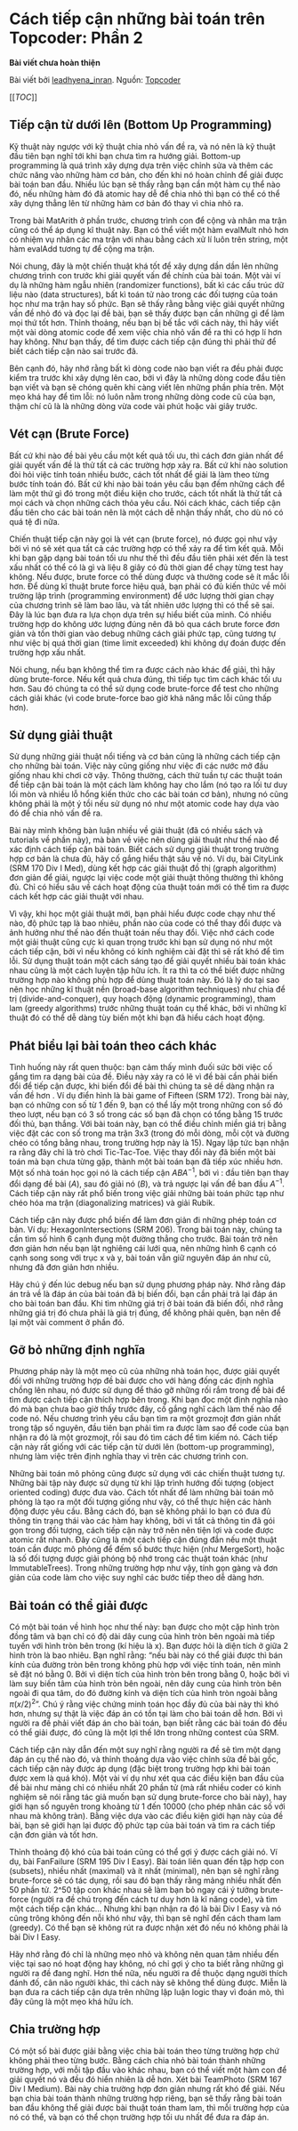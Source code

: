 # Cách tiếp cận những bài toán trên Topcoder: Phần 2

**Bài viết chưa hoàn thiện**

Bài viết bởi [leadhyena_inran](https://www.topcoder.com/members/leadhyena_inran/). Nguồn: [Topcoder](https://www.topcoder.com/community/data-science/data-science-tutorials/planning-an-approach-to-a-topcoder-problem-part-1/) 

[[_TOC_]]

## Tiếp cận từ dưới lên (Bottom Up Programming)
Kỹ thuật này ngược với kỹ thuật chia nhỏ vấn đề ra, và nó nên là kỹ thuật đầu tiên bạn nghĩ tới khi bạn chưa tìm ra hướng giải. Bottom-up programming là quá trình xây dựng dựa trên việc chỉnh sửa và thêm các chức năng vào những hàm cơ bản, cho đến khi nó hoàn chỉnh để giải được bài toán ban đầu. Nhiều lúc bạn sẽ thấy rằng bạn cần một hàm cụ thể nào đó, nếu những hàm đó đã atomic hay dễ để chia nhỏ thì bạn có thể có thể xây dựng thẳng lên từ những hàm cơ bản đó thay vì chia nhỏ ra.

Trong bài MatArith ở phần trước, chương trình con để cộng và nhân ma trận cũng có thể áp dụng kĩ thuật này. Bạn có thể viết một hàm evalMult nhỏ hơn có nhiệm vụ nhân các ma trận với nhau bằng cách xử lí luôn trên string, một hàm evalAdd tương tự để cộng ma trận. 

Nói chung, đây là một chiến thuật khá tốt để xây dựng dần dần lên những chương trình con trước khi giải quyết vấn đề chính của bài toán. Một vài ví dụ là những hàm ngẫu nhiên (randomizer functions), bất kì các cấu trúc dữ liệu nào (data structures), bất kì toán tử nào trong các đối tượng của toán học như ma trận hay số phức. Bạn sẽ thấy rằng bằng việc giải quyết những vấn đề nhỏ đó và đọc lại đề bài, bạn sẽ thấy được bạn cần những gì để làm mọi thứ tốt hơn. Thỉnh thoảng, nếu bạn bị bế tắc với cách này, thì hãy viết một vài dòng atomic code để xem việc chia nhỏ vấn đề ra thì có hợp lí hơn hay không. Như bạn thấy, để tìm được cách tiếp cận đúng thì phải thử để biết cách tiếp cận nào sai trước đã.

Bên cạnh đó, hãy nhớ rằng bất kì dòng code nào bạn viết ra đều phải được kiểm tra trước khi xây dựng lên cao, bởi vì đây là những dòng code đầu tiên bạn viết và bạn sẽ chóng quên khi càng viết lên những phần phía trên. Một mẹo khá hay để tìm lỗi: nó luôn nằm trong những dòng code cũ của bạn, thậm chí cũ là là những dòng vừa code vài phút hoặc vài giây trước.

## Vét cạn (Brute Force)
Bất cứ khi nào đề bài yêu cầu một kết quả tối ưu, thì cách đơn giản nhất để giải quyết vấn đề là thử tất cả các trường hợp xảy ra. Bất cứ khi nào solution đòi hỏi việc tính toán nhiều bước, cách tốt nhất để giải là làm theo từng bước tính toán đó. Bất cứ khi nào bài toán yêu cầu bạn đếm những cách để làm một thứ gì đó trong một điều kiện cho trước, cách tốt nhất là thử tất cả mọi cách và chọn những cách thỏa yêu cầu. Nói cách khác, cách tiếp cận đầu tiên cho các bài toán nên là một cách dễ nhận thấy nhất, cho dù nó có quá tệ đi nữa.

Chiến thuật tiếp cận này gọi là vét cạn (brute force), nó được gọi như vậy bởi vì nó sẽ xét qua tất cả các trường hợp có thể xảy ra để tìm kết quả. Mỗi khi bạn gặp dạng bài toán tối ưu như thế thì đều đầu tiên phải xét đến là test xấu nhất có thể có là gì và liệu 8 giây có đủ thời gian để chạy từng test hay không. Nếu được, brute force có thể dùng được và thường code sẽ ít mắc lỗi hơn. Để dùng kĩ thuật brute force hiệu quả, bạn phải có đủ kiến thức về môi trường lập trình (programming environment) để ước lượng thời gian chạy của chương trình sẽ làm bao lâu, và tất nhiên ước lượng thì có thể sẽ sai. Đây là lúc bạn đưa ra lựa chọn dựa trên sự hiểu biết của mình. Có nhiều trường hợp do không ước lượng đúng nên đã bỏ qua cách brute force đơn giản và tốn thời gian vào debug những cách giải phức tạp, cũng tương tự như việc bị quá thời gian (time limit exceeded) khi không dự đoán được đến trường hợp xấu nhất. 

Nói chung, nếu bạn không thể tìm ra được cách nào khác để giải, thì hãy dùng brute-force. Nếu kết quả chưa đúng, thì tiếp tục tìm cách khác tối ưu hơn. Sau đó chúng ta có thể sử dụng code brute-force để test cho những cách giải khác (vì code brute-force bao giờ khả năng mắc lỗi cũng thấp hơn).

## Sử dụng giải thuật
Sử dụng những giải thuật nổi tiếng và cơ bản cũng là những cách tiếp cận cho những bài toán. Việc này cũng giống như việc đi các nước mở đầu giống nhau khi chơi cờ vậy. Thông thường, cách thử tuần tự các thuật toán để tiếp cận bài toán là một cách làm không hay cho lắm (nó tạo ra lối tư duy lối mòn và nhiều lỗ hổng kiến thức cho các bài toán cơ bản), nhưng nó cũng không phải là một ý tồi nếu sử dụng nó như một atomic code hay dựa vào đó để chia nhỏ vấn đề ra.

Bài này mình không bàn luận nhiều về giải thuật (đã có nhiều sách và tutorials về phần này), mà bàn về việc nên dùng giải thuật như thế nào để xác định cách tiếp cận bài toán. Biết cách sử dụng giải thuật trong trường hợp cơ bản là chưa đủ, hãy cố gắng hiểu thật sâu về nó. Ví dụ, bài CityLink (SRM 170 Div I Med), dùng kết hợp các giải thuật đồ thị (graph algorithm) đơn giản để giải, ngược lại việc code một giải thuật thông thường thì không đủ. Chỉ có hiểu sâu về cách hoạt động của thuật toán mới có thể tìm ra được cách kết hợp các giải thuật với nhau.

Vì vậy, khi học một giải thuật mới, bạn phải hiểu được code chạy như thế nào, độ phức tạp là bao nhiêu, phần nào của code có thể thay đổi được và ảnh hưởng như thế nào đến thuật toán nếu thay đổi. Việc nhớ cách code một giải thuật cũng cực kì quan trọng trước khi bạn sử dụng nó như một cách tiếp cận, bởi vì nếu không có kinh nghiệm cài đặt thì sẽ rất khó để tìm lỗi. Sử dụng thuật toán một cách sáng tạo để giải quyết nhiều bài toán khác nhau cũng là một cách luyện tập hữu ích. Ít ra thì ta có thể biết được những trường hợp nào không phù hợp để dùng thuật toán này. Đó là lý do tại sao nên học những kĩ thuật nền (broad-base algorithm techniques) như chia để trị (divide-and-conquer), quy hoạch động (dynamic programming), tham lam (greedy algorithms) trước những thuật toán cụ thể khác, bởi vì những kĩ thuật đó có thể dễ dàng tùy biến một khi bạn đã hiểu cách hoạt động.

## Phát biểu lại bài toán theo cách khác
Tình huống này rất quen thuộc: bạn cảm thấy mình đuối sức bởi việc cố gắng tìm ra dạng bài của đề. Điều này xảy ra có lẽ vì đề bài cần phải biến đổi để tiếp cận được, khi biến đổi đề bài thì chúng ta sẽ dề dàng nhận ra vấn đề hơn . Ví dụ điển hình là bài game of Fifteen (SRM 172). Trong bài này, bạn có những con số từ 1 đến 9, bạn có thể lấy một trong những con số đó theo lượt, nếu bạn có 3 số trong các số bạn đã chọn có tổng bằng 15 trước đối thủ, bạn thắng. Với bài toán này, bạn có thể điều chỉnh miền giá trị bằng việc đặt các con số trong ma trận 3x3 (trong đó mỗi dòng, mỗi cột và đường chéo có tổng bằng nhau, trong trường hợp này là 15). Ngay lập tức bạn nhận ra rằng đây chỉ là trò chơi Tic-Tac-Toe. Việc thay đổi này đã biến một bài toán mà bạn chưa từng gặp, thành một bài toán bạn đã tiếp xúc nhiều hơn. Một số nhà toán học gọi nó là cách tiếp cận $ABA^{-1}$, bởi vì : đầu tiên bạn thay đổi dạng đề bài $(A)$, sau đó giải nó $(B)$, và trả ngược lại vấn đề ban đầu $A^{-1}$. Cách tiếp cận này rất phổ biến trong việc giải những bài toán phức tạp như chéo hóa ma trận (diagonalizing matrices) và giải Rubik.

Cách tiếp cận này được phổ biến để làm đơn giản đi những phép toán cơ bản. Ví dụ:  HexagonIntersections (SRM 206). Trong bài toán này, chúng ta cần tìm số hình 6 cạnh đụng một đường thẳng cho trước. Bài toán trở nên đơn giản hơn nếu bạn lật nghiêng cái lưới qua, nên những hình 6 cạnh có cạnh song song với trục x và y, bài toán vẫn giữ nguyên đáp án như cũ, nhưng đã đơn giản hơn nhiều.

Hãy chú ý đến lúc debug nếu bạn sử dụng phương pháp này. Nhớ rằng đáp án trả về là đáp án của bài toán đã bị biến đổi, bạn cần phải trả lại đáp án cho bài toán ban đầu. Khi tìm những giá trị ở bài toán đã biến đổi, nhớ rằng những giá trị đó chưa phải là giá trị đúng, để không phải quên, bạn nên để lại một vài comment ở phần đó.

## Gỡ bỏ những định nghĩa
Phương pháp này là một mẹo cũ của những nhà toán học, được giải quyết đối với những trường hợp đề bài được cho với hàng đống các định nghĩa chồng lên nhau, nó được sử dụng để tháo gỡ những rối rắm trong đề bài để tìm được cách tiếp cận thích hợp bên trong. Khi bạn đọc một định nghĩa nào đó mà bạn chưa bao giờ thấy trước đây, cố gắng nghĩ cách làm thế nào để code nó. Nếu chương trình yêu cầu bạn tìm ra một grozmojt đơn giản nhất trong tập số nguyên, đầu tiên bạn phải tìm ra được làm sao để code của bạn nhận ra đó là một grozmojt, rồi sau đó tìm cách để tìm kiếm nó. Cách tiếp cận này rất giống với các tiếp cận từ dưới lên (bottom-up programming), nhưng làm việc trên định nghĩa thay vì trên các chương trình con.

Những bài toán mô phỏng cũng được sử dụng với các chiến thuật tương tự. Những bài tập này được sử dụng từ khi lập trình hướng đối tượng (object oriented coding) được đưa vào. Cách tốt nhất để làm những bài toán mô phỏng là tạo ra một đối tượng giống như vậy, có thể thực hiện các hành động được yêu cầu. Bằng cách đó, bạn sẽ không phải lo bạn có đưa đủ thông tin trạng thái vào các hàm hay không, bởi vì tất cả thông tin đã gói gọn trong đối tượng, cách tiếp cận này trở nên nên tiện lợi và code được atomic rất nhanh. Đây cũng là một cách tiếp cận đúng đắn nếu một thuật toán cần được mô phỏng để đếm số bước thực hiện (như MergeSort), hoặc là số đối tượng được giải phóng bộ nhớ trong các thuật toán khác (như ImmutableTrees). Trong những trường hợp như vậy, tính gọn gàng và đơn giản của code làm cho việc suy nghĩ các bước tiếp theo dễ dàng hơn.

## Bài toán có thể giải được
Có một bài toán về hình học như thế này: bạn được cho một cặp hình tròn đồng tâm và bạn chỉ có độ dài dây cung của hình tròn bên ngoài mà tiếp tuyến với hình tròn bên trong (kí hiệu là x). Bạn được hỏi là diện tích ở giữa 2 hình tròn là bao nhiêu. Bạn nghĩ rằng: “nếu bài này có thể giải được thì bán kính của đường tròn bên trong không phù hợp với việc tính toán, nên mình sẽ đặt nó bằng 0. Bởi vì diện tích của hình tròn bên trong bằng 0, hoặc bởi vì làm suy biến tâm của hình tròn bên ngoài, nên dây cung của hình tròn bên ngoài đi qua tâm, do đó đường kính và diện tích của hình tròn ngoài bằng $\pi(x/2)^{2}$”. Chú ý rằng việc chứng minh toán học đầy đủ của bài này thì khó hơn, nhưng sự thật là việc đáp án có tồn tại làm cho bài toán dễ hơn. Bởi vì người ra đề phải viết đáp án cho bài toán, bạn biết rằng các bài toán đó đều có thể giải được, đó cũng là một lợi thế lớn trong những contest của SRM.

Cách tiếp cận này dẫn đến một suy nghĩ rằng người ra đề sẽ tìm một dạng đáp án cụ thể nào đó, và thỉnh thoảng dựa vào việc chỉnh sửa đề bài gốc, cách tiếp cận này được áp dụng (đặc biệt trong trường hợp khi bài toán được xem là quá khó). Một vài ví dụ như xét qua các điều kiện ban đầu của đề bài như mảng chỉ có nhiều nhất 20 phần tử (mà rất nhiều coder có kinh nghiệm sẽ nói rằng tác giả muốn bạn sử dụng brute-force cho bài này), hay giới hạn số nguyên trong khoảng từ 1 đến 10000 (cho phép nhân các số với nhau mà không tràn). Bằng việc dựa vào các điều kiện giới hạn này của đề bài, bạn sẽ giới hạn lại được độ phức tạp của bài toán và tìm ra cách tiếp cận đơn giản và tốt hơn.

Thỉnh thoảng độ khó của bài toán cũng có thể gợi ý được cách giải nó. Ví dụ, bài FanFailure (SRM 195 Div I Easy). Bài toán liên quan đến tập hợp con (subsets), nhiều nhất (maximal) và ít nhất (minimal), nên bạn sẽ nghĩ rằng brute-force sẽ có tác dụng, rồi sau đó bạn thấy rằng mảng nhiều nhất đến 50 phần tử. 2^50 tập con khác nhau sẽ làm bạn bỏ ngay cái ý tưởng brute-force (người ra đề chú trọng đến cách tư duy hơn là kĩ năng code), và tìm một cách tiếp cận khác… Nhưng khi bạn nhận ra đó là bài Div I Easy và nó cũng trông không đến nỗi khó như vậy, thì bạn sẽ nghĩ đến cách tham lam (greedy). Có thể bạn sẽ không rút ra được nhận xét đó nếu nó không phải là bài Div I Easy.

Hãy nhớ rằng đó chỉ là những mẹo nhỏ và không nên quan tâm nhiều đến việc tại sao nó hoạt động hay không, nó chỉ gợi ý cho ta biết rằng những gì người ra đề đang nghĩ. Hơn thế nữa, nếu người ra đề thuộc dạng người thích đánh đố, cân não người khác, thì cách này sẽ không thể dùng được. Miễn là bạn đưa ra cách tiếp cận dựa trên những lập luận logic thay vì đoán mò, thì đây cũng là một mẹo khá hữu ích.

## Chia trường hợp
Có một số bài được giải bằng việc chia bài toán theo từng trường hợp chứ không phải theo từng bước. Bằng cách chia nhỏ bài toán thành những trường hợp, với mỗi tập đầu vào khác nhau, bạn có thể viết một hàm con để giải quyết nó và đều đó hiển nhiên là dễ hơn. Xét bài TeamPhoto (SRM 167 Div I Medium). Bài này chia trường hợp đơn giản nhưng rất khó để giải. Nếu bạn chia bài toán thành những trường hợp riêng, bạn sẽ thấy rằng bài toán ban đầu không thể giải được bài thuật toán tham lam, thì mỗi trường hợp của nó có thể, và bạn có thể chọn trường hợp tối ưu nhất để đưa ra đáp án.

